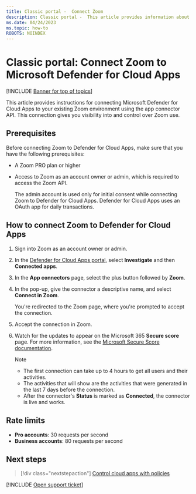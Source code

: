 ```yaml
---
title: Classic portal -  Connect Zoom
description: Classic portal -  This article provides information about how to connect your Zoom environment  to Defender for Cloud Apps using the API connector for visibility and control over use.
ms.date: 04/24/2023
ms.topic: how-to
ROBOTS: NOINDEX
---
```

# Classic portal: Connect Zoom to Microsoft Defender for Cloud Apps

[!INCLUDE [Banner for top of topics](includes/banner.md)]

This article provides instructions for connecting Microsoft Defender for Cloud Apps to your existing Zoom environment using the app connector API. This connection gives you visibility into and control over Zoom use. <!--add link to concept when we have it-->


## Prerequisites

Before connecting Zoom to Defender for Cloud Apps, make sure that you have the following prerequisites:

- A Zoom PRO plan or higher
- Access to Zoom as an account owner or admin, which is required to access the Zoom API.

    The admin account is used only for initial consent while connecting Zoom to Defender for Cloud Apps. Defender for Cloud Apps uses an OAuth app for daily transactions.

## How to connect Zoom to Defender for Cloud Apps

1. Sign into Zoom as an account owner or admin.

1. In the [Defender for Cloud Apps portal](https://portal.cloudappsecurity.com/), select **Investigate** and then **Connected apps**.

1. In the **App connectors** page, select the plus button followed by **Zoom**.

1. In the pop-up, give the connector a descriptive name, and select **Connect in Zoom**.

    <!--Tbd screenshot-->

    You're redirected to the Zoom page, where you're prompted to accept the connection.

1. Accept the connection in Zoom.

1. Watch for the updates to appear on the Microsoft 365 **Secure score** page. For more information, see the [Microsoft Secure Score documentation](/microsoft-365/security/defender/microsoft-secure-score?view=o365-worldwide).

   > [!NOTE]
   >
   > - The first connection can take up to 4 hours to get all users and their activities.
   > - The activities that will show are the activities that were generated in the last 7 days before the connection.
   > - After the connector's **Status** is marked as **Connected**, the connector is live and works.

## Rate limits

- **Pro accounts**: 30 requests per second
- **Business accounts**: 80 requests per second

## Next steps

> [!div class="nextstepaction"]
> [Control cloud apps with policies](control-cloud-apps-with-policies.md)

[!INCLUDE [Open support ticket](includes/support.md)]
